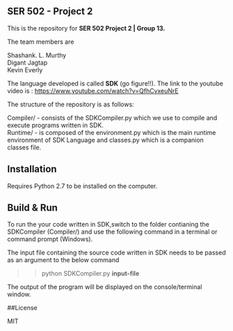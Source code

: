 ## SER 502 - Project 2  
This is the repository for **SER 502 Project 2 | Group 13.**  

The team members are  

Shashank. L. Murthy  
Digant Jagtap  
Kevin Everly  

The language developed is called **SDK** (go figure!!). The link to the youtube video is : https://www.youtube.com/watch?v=QfhCvxeuNrE

The structure of the repository is as follows:  

Compiler/ - consists of the SDKCompiler.py which we use to compile and execute programs written in SDK.  
Runtime/ - is composed of the environment.py which is the main runtime environment of SDK Language and classes.py which is a companion classes file.  

## Installation

Requires Python 2.7 to be installed on the computer.

## Build & Run

To run the your code written in SDK,switch to the folder contianing the SDKCompiler (Compiler/) and use the following command in a terminal or command prompt (Windows).  

The input file containing the source code written in SDK needs to be passed as an argument to the below command  

>>  python SDKCompiler.py **input-file**  

The output of the program will be displayed on the console/terminal window.  


##License

MIT

